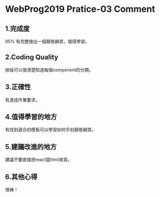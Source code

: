 # WebProg2019 Pratice-03 Comment
## 1.完成度
95% 有完整做出一個靜態網頁，值得學習。
## 2.Coding Quality
排版可以很清楚知道每個component的分類。

## 3.正確性
有達成作業要求。

## 4.值得學習的地方
有找到適合的模板可以學習如何手刻靜態網頁。

## 5.建議改進的地方
建議不要直接把react當html來寫。

## 6.其他心得
很棒！

